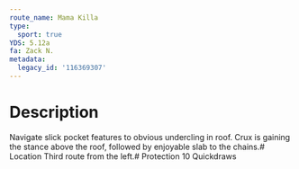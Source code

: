 ```yaml
---
route_name: Mama Killa
type:
  sport: true
YDS: 5.12a
fa: Zack N.
metadata:
  legacy_id: '116369307'
---
```

# Description
Navigate slick pocket features to obvious undercling in roof. Crux is gaining the stance above the roof, followed by enjoyable slab to the chains.# Location
Third route from the left.# Protection
10 Quickdraws